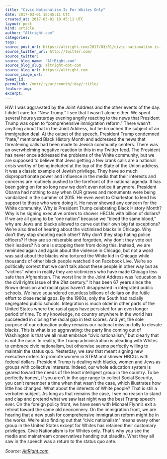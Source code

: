 ```yaml
---
title: "Civic Nationalism Is For Whites Only"
date: 2017-03-01 18:45:11 UTC
created_at: 2017-03-01 18:45:11 UTC
layout: post
kind: article
author: "Altright.com"
categories: 
tags: 
source_post_url: https://altright.com/2017/03/01/civic-nationalism-is-for-whites-only/
source_twitter_url: http://twitter.com/
source_twitter: 
source_blog_name: "AltRight.com"
source_blog_slug: altright-dot-com
source_blog_url: https://altright.com
source_image_url: 
tweet_id:
permalink: /mntr/:year/:month/:day/:title/
feature-img: 
excerpt:
---
```

HW: I was aggravated by the Joint Address and the other events of the day. I didn’t care for “New Trump.” I see that I wasn’t alone either. We spent several hours yesterday evening angrily reacting to the news that President Trump was open to “comprehensive immigration reform.” There wasn’t anything about that in the Joint Address, but he broached the subject of an immigration deal. At the outset of the speech, President Trump condemned “hate,” mentioned Black History Month and addressed the news that threatening calls had been made to Jewish community centers. There was an overwhelming negative reaction to this in my Twitter feed. The President has never once addressed the problems of the White community, but we are supposed to believe that Jews getting a few crank calls are a national crisis worthy of being included at the top of the State of the Union address. It was a classic example of Jewish privilege. They have so much disproportionate power and influence in the media that their interests and concerns are routinely pushed to the forefront of the national agenda. It has been going on for so long now we don’t even notice it anymore. President Obama had nothing to say when OUR graves and monuments were being vandalized in the summer of 2015. He even went to Charleston to lend his support to those who were doing it. He never showed any concern for the White community. Why is President Trump celebrating Black History Month? Why is he signing executive orders to shower HBCUs with billion of dollars? If we are all going to be “one nation” because we “bleed the same blood,” why are Jews and blacks allowed to carve out their own big fat exceptions? We’re also tired of hearing about the victimized blacks in Chicago. Why don’t they stop shooting each other? Why don’t they stop hating police officers? If they are so miserable and forgotten, why don’t they vote out their leaders? No one is stopping them from doing this. Instead, we are reminded again and again about the violence in Chicago, but not a word was said about the blacks who tortured the White kid in Chicago while thousands of other black people watched it on Facebook Live. We’re so politically correct that we can’t talk about these people in other way but as “victims” when in reality they are victimizers who have made Chicago less safe than Afghanistan. The worst line in the Joint Address was “education is the civil rights issue of the 21st century.” It has been 67 years since the Brown decision and racial gaps haven’t disappeared in integrated public schools. We have squandered countless billions of dollars on the futile effort to close racial gaps. By the 1960s, only the South had racially segregated public schools. Integration is much older in other parts of the United States where the racial gaps have persisted for an even longer period of time. To my knowledge, no country anywhere in the world has succeeded in closing the racial gap in test scores. And yet, the sole purpose of our education policy remains our national mission folly to elevate blacks. This is what is so aggravating: the party line coming out of Washington is that we all must embrace “civic nationalism,” but clearly that is not the case. In reality, the Trump administration is pleading with Whites to embrace civic nationalism, but otherwise seems perfectly willing to maintain the status quo. Yesterday, we saw that meant signing new executive orders to promote women in STEM and shower HBCUs with federal dollars. President Trump is dealing with blacks, women and Jews as groups with collective interests. Indeed, our whole education system is geared toward the needs of the least intelligent group in the country. To be perfectly honest, if you aren’t in the age range to collect Social Security, you can’t remember a time when that wasn’t the case, which illustrates how little has changed. What about the interests of White people? That is still a verboten subject. As long as that remains the case, I see no reason to stand and clap and pretend what we saw last night was the best Trump speech ever. On the foreign policy front, we have seen with Michael Flynn’s exit a retreat toward the same old neoconnery. On the immigration front, we are hearing that a new push for comprehensive immigration reform might be in the works. We’re also finding out that “civic nationalism” means every other group in the United States except for Whites has retained their customary privileges. Civic Nationalism is for Whites only. That’s why you see the media and mainstream conservatives handing out plaudits. What they all saw in the speech was a return to the status quo ante.<div class="">
    <i>Source: <a href="https://altright.com">AltRight.com</a></i>
</div>
